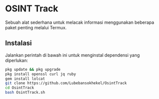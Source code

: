 # OSINT Track

Sebuah alat sederhana untuk melacak informasi menggunakan beberapa paket penting melalui Termux.

## Instalasi

Jalankan perintah di bawah ini untuk menginstal dependensi yang diperlukan:

```bash
pkg update && pkg upgrade
pkg install openssl curl jq ruby
gem install lolcat
git clone https://github.com/Lubebansokhekel/OsintTrack
cd OsintTrack
bash OsintTrack.sh
